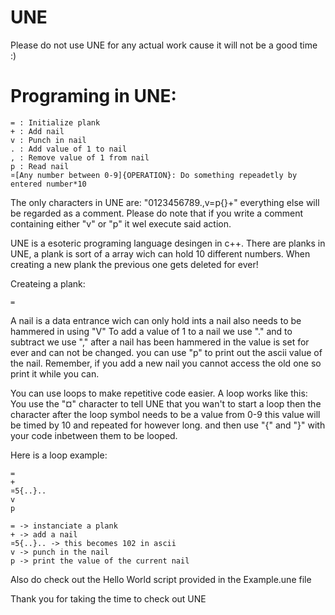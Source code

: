 # UNE
Please do not use UNE for any actual work cause it will not be a good time :)

# Programing in UNE:

```
= : Initialize plank
+ : Add nail
v : Punch in nail
. : Add value of 1 to nail
, : Remove value of 1 from nail
p : Read nail
¤[Any number between 0-9]{OPERATION}: Do something repeadetly by entered number*10
```

The only characters in UNE are: "0123456789.,v=p{}+" everything else will be regarded as a comment. Please do note that if you write a comment containing either "v" or "p" it wel execute said action.

UNE is a esoteric programing language desingen in c++.
There are planks in UNE, a plank is sort of a array wich can hold 10 different numbers. When creating a new plank the previous one gets deleted for ever!

Createing a plank:
```
=
```

A nail is a data entrance wich can only hold ints a nail also needs to be hammered in using "V"
To add a value of 1 to a nail we use "." and to subtract we use ","
after a nail has been hammered in the value is set for ever and can not be changed. you can use "p" to print out the ascii value of the nail.
Remember, if you add a new nail you cannot access the old one so print it while you can.

You can use loops to make repetitive code easier. A loop works like this:
You use the "¤" character to tell UNE that you wan't to start a loop then the character after the loop symbol needs to be a value from 0-9 this value will be timed by 10 and repeated for however long. and then use "{" and "}" with your code inbetween them to be looped.

Here is a loop example:
```
=
+
¤5{..}..
v
p

```
```
= -> instanciate a plank
+ -> add a nail
¤5{..}.. -> this becomes 102 in ascii
v -> punch in the nail
p -> print the value of the current nail
```

Also do check out the Hello World script provided in the Example.une file

Thank you for taking the time to check out UNE
